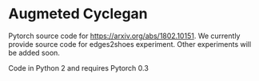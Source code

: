 # Augmeted Cyclegan

Pytorch source code for https://arxiv.org/abs/1802.10151. 
We currently provide source code for edges2shoes experiment. Other experiments will be added soon.

Code in Python 2 and requires Pytorch 0.3
